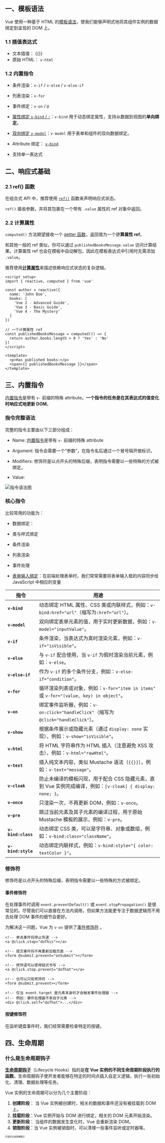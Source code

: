 ## 一、模板语法

Vue 使用一种基于 HTML 的[模板语法](https://cn.vuejs.org/guide/essentials/template-syntax.html)，使我们能够声明式地将其组件实例的数据绑定到呈现的 DOM 上。

### 1.1 插值表达式

- 文本插值： {{}}
- 原始 HTML： `v-html`



### 1.2 内置指令

- 条件渲染：`v-if` / `v-else` / `v-else-if`
- 列表渲染：`v-for`
- 事件绑定：`v-on` / `@`
- [属性绑定 `v-bind` / `:`](https://cn.vuejs.org/api/built-in-directives.html#v-bind)：`v-bind` 用于动态绑定属性，支持从数据到视图的**单向绑定**。
- [双向绑定 `v-model`](https://cn.vuejs.org/guide/essentials/forms.html)：`v-model` 用于表单和组件的双向数据绑定。





- Attribute 绑定： [`v-bind`](https://cn.vuejs.org/api/built-in-directives.html#v-bind)
- 支持单一表达式





## 二、响应式基础

### 2.1 ref()  函数 

在组合式 API 中，推荐使用 [`ref()`](https://cn.vuejs.org/api/reactivity-core.html#ref) 函数来声明响应式状态。

`ref()` 接收参数，并将其包裹在一个带有 `.value` 属性的 ref 对象中返回。



### 2.2 计算属性

`computed()` 方法期望接收一个 [getter 函数](https://developer.mozilla.org/zh-CN/docs/Web/JavaScript/Reference/Functions/get#description)，返回值为一个**计算属性 ref**。

和其他一般的 ref 类似，你可以通过 `publishedBooksMessage.value` 访问计算结果。计算属性 ref 也会在模板中自动解包，因此在模板表达式中引用时无需添加 `.value`。

推荐使用[**计算属性**](https://cn.vuejs.org/guide/essentials/computed.html)来描述依赖响应式状态的复杂逻辑。

```vue
<script setup>
import { reactive, computed } from 'vue'

const author = reactive({
  name: 'John Doe',
  books: [
    'Vue 2 - Advanced Guide',
    'Vue 3 - Basic Guide',
    'Vue 4 - The Mystery'
  ]
})

// 一个计算属性 ref
const publishedBooksMessage = computed(() => {
  return author.books.length > 0 ? 'Yes' : 'No'
})
</script>

<template>
  <p>Has published books:</p>
  <span>{{ publishedBooksMessage }}</span>
</template>
```







## 三、内置指令

[内置指令](https://cn.vuejs.org/api/built-in-directives.html)是带有 `v-` 前缀的特殊 attribute。**一个指令的任务是在其表达式的值变化时响应式地更新 DOM**。



### 指令完整语法

完整的指令主要由以下三部分组成：

- Name:  [内置指令](https://cn.vuejs.org/api/built-in-directives.html)是带有 `v-` 前缀的特殊 attribute

- Argument: 指令会需要一个“参数”，在指令名后通过一个冒号隔开做标识。

- Modifiers: 修饰符是以点开头的特殊后缀，表明指令需要以一些特殊的方式被绑定。
- Value: 

![指令语法图](images/directive.DtZKvoAo.png)



### 核心指令

比较常用的功能为：

- 数据绑定：

- 类与样式绑定

- 条件渲染
- 列表渲染
- 事件处理
- [表单输入绑定](https://cn.vuejs.org/guide/essentials/forms.html)：在前端处理表单时，我们常常需要将表单输入框的内容同步给 JavaScript 中相应的变量

| 指令               | 用途                                                         |
| ------------------ | ------------------------------------------------------------ |
| **`v-bind`**       | 动态绑定 HTML 属性、CSS 类或内联样式，例如：`v-bind:href="url"`（缩写为`:href="url"`）。 |
| **`v-model`**      | 双向绑定表单元素的值，用于实时更新数据，例如：`v-model="inputValue"`。 |
| **`v-if`**         | 条件渲染，当表达式为真时渲染元素，例如：`v-if="isVisible"`。 |
| **`v-else`**       | 与 `v-if` 配合使用，当 `v-if` 为假时渲染当前元素，例如：`v-else`。 |
| **`v-else-if`**    | 作为 `v-if` 的多个条件分支，例如：`v-else-if="condition"`。  |
| **`v-for`**        | 循环渲染列表或对象，例如：`v-for="item in items"` 或 `v-for="(value, key) in object"`。 |
| **`v-on`**         | 绑定事件监听器，例如：`v-on:click="handleClick"`（缩写为 `@click="handleClick"`）。 |
| **`v-show`**       | 根据条件展示或隐藏元素（通过 `display: none` 实现），例如：`v-show="isVisible"`。 |
| **`v-html`**       | 将 HTML 字符串作为 HTML 插入（注意避免 XSS 攻击），例如：`v-html="rawHtml"`。 |
| **`v-text`**       | 插入纯文本内容，类似 Mustache 语法（`{{}}`），例如：`v-text="message"`。 |
| **`v-cloak`**      | 防止未编译的模板闪现，用于配合 CSS 隐藏元素，直到 Vue 实例完成编译，例如：`[v-cloak] { display: none; }`。 |
| **`v-once`**       | 只渲染一次，不再更新 DOM，例如：`v-once`。                   |
| **`v-pre`**        | 跳过当前元素及其子元素的编译过程，用于原始 Mustache 模板的展示，例如：`v-pre`。 |
| **`v-bind:class`** | 动态绑定 CSS 类，可以是字符串、对象或数组，例如：`v-bind:class="className"`。 |
| **`v-bind:style`** | 动态绑定内联样式，例如：`v-bind:style="{ color: textColor }"`。 |



### 修饰符

修饰符是以点开头的特殊后缀，表明指令需要以一些特殊的方式被绑定。



#### 事件修饰符

在处理事件时调用 `event.preventDefault()` 或 `event.stopPropagation()` 是很常见的。尽管我们可以直接在方法内调用，但如果方法能更专注于数据逻辑而不用去处理 DOM 事件的细节会更好。

为解决这一问题，Vue 为 `v-on` 提供了[事件修饰符](https://cn.vuejs.org/guide/essentials/event-handling.html#event-modifiers) 。

```vue
<!-- 单击事件将停止传递 -->
<a @click.stop="doThis"></a>

<!-- 提交事件将不再重新加载页面 -->
<form @submit.prevent="onSubmit"></form>

<!-- 修饰语可以使用链式书写 -->
<a @click.stop.prevent="doThat"></a>

<!-- 也可以只有修饰符 -->
<form @submit.prevent></form>

<!-- 仅当 event.target 是元素本身时才会触发事件处理器 -->
<!-- 例如：事件处理器不来自子元素 -->
<div @click.self="doThat">...</div>
```



#### 按键修饰符

在监听键盘事件时，我们经常需要检查特定的按键。









## 四、生命周期

### 什么是生命周期钩子

[**生命周期钩子**](https://cn.vuejs.org/api/composition-api-lifecycle.html)（Lifecycle Hooks）指的是**在 Vue 实例的不同生命周期阶段执行的函数**。生命周期钩子使开发者能够在特定的时间点插入自定义逻辑，执行一些初始化、清理、数据处理等任务。

Vue 实例的生命周期可以分为几个主要阶段：

1. **创建阶段**： 当 Vue 实例被创建时，相关的数据和事件还没有被挂载到 DOM 上。
2. **挂载阶段**：Vue 实例开始与 DOM 进行绑定，相关的 DOM 元素开始渲染。
3. **更新阶段**： 当组件的数据发生变化时，Vue 会重新渲染 DOM。
4. **销毁阶段**：当 Vue 实例被销毁时，可以清理一些事件监听或定时器等。

<img src="images/lifecycle_zh-CN.W0MNXI0C.png" alt="组件生命周期图示" style="zoom: 50%;" />